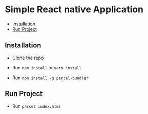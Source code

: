 # Simple React native Application

- [Installation](#installation)
- [Run Project](#run-project)

## Installation

- Clone the repo

- Run `npm install` or `yarn install`

- Run `npm install -g parcel-bundler`

## Run Project

- Run `parcel index.html`
